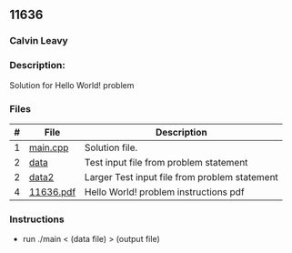 ## 11636
### Calvin Leavy
### Description:

Solution for Hello World! problem

### Files

|   #   | File                       | Description                                                |
| :---: | -------------------------- | ---------------------------------------------------------- |
|   1   | [main.cpp](./main.cpp)     | Solution file.                                             |
|   2   | [data](./data)             | Test input file from problem statement                     |
|   2   | [data2](./data2)             | Larger Test input file from problem statement                     |
|   4   | [11636.pdf](./11636.pdf)     | Hello World! problem instructions pdf                     |

### Instructions

- run ./main < (data file) > (output file)

